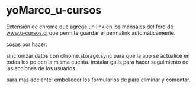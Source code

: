 yoMarco_u-cursos
================

Extensión de chrome que agrega un link en los mensajes del foro de www.u-cursos.cl que permite guardar el permalink automáticamente.

cosas por hacer:

sincronizar datos con chrome.storage.sync para que la app se actualice en todos los pc ocn la misma cuenta.
instalar ga.js para hacer seguimiento de las acciones de los usuarios.


para mas adelante:
  embellecer los formularios de para eliminar y comentar.
